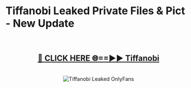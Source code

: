 # Tiffanobi Leaked Private Files & Pict - New Update
<br>
<div align="center">
<h2><a href="https://mediafilles.blogspot.com/?title=Tiffanobi" rel="nofollow">🔴 CLICK HERE 🌐==►► Tiffanobi</a></h2>
<br>
<a href="https://mediafilles.blogspot.com/?title=Tiffanobi" rel="nofollow" data-target="animated-image.originalLink"><img src="https://i.ibb.co.com/WyWwxjT/player-gif2.gif" alt="Tiffanobi Leaked OnlyFans" style="max-width: 100%; display: inline-block;" data-target="animated-image.originalImage"></a>
</div>
<br>